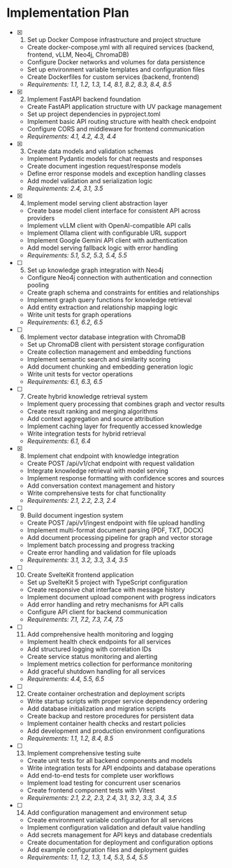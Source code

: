 # Implementation Plan

- [x] 1. Set up Docker Compose infrastructure and project structure
  - Create docker-compose.yml with all required services (backend, frontend, vLLM, Neo4j, ChromaDB)
  - Configure Docker networks and volumes for data persistence
  - Set up environment variable templates and configuration files
  - Create Dockerfiles for custom services (backend, frontend)
  - _Requirements: 1.1, 1.2, 1.3, 1.4, 8.1, 8.2, 8.3, 8.4, 8.5_

- [x] 2. Implement FastAPI backend foundation
  - Create FastAPI application structure with UV package management
  - Set up project dependencies in pyproject.toml
  - Implement basic API routing structure with health check endpoint
  - Configure CORS and middleware for frontend communication
  - _Requirements: 4.1, 4.2, 4.3, 4.4_

- [x] 3. Create data models and validation schemas
  - Implement Pydantic models for chat requests and responses
  - Create document ingestion request/response models
  - Define error response models and exception handling classes
  - Add model validation and serialization logic
  - _Requirements: 2.4, 3.1, 3.5_

- [x] 4. Implement model serving client abstraction layer
  - Create base model client interface for consistent API across providers
  - Implement vLLM client with OpenAI-compatible API calls
  - Implement Ollama client with configurable URL support
  - Implement Google Gemini API client with authentication
  - Add model serving fallback logic with error handling
  - _Requirements: 5.1, 5.2, 5.3, 5.4, 5.5_

- [ ] 5. Set up knowledge graph integration with Neo4j
  - Configure Neo4j connection with authentication and connection pooling
  - Create graph schema and constraints for entities and relationships
  - Implement graph query functions for knowledge retrieval
  - Add entity extraction and relationship mapping logic
  - Write unit tests for graph operations
  - _Requirements: 6.1, 6.2, 6.5_

- [ ] 6. Implement vector database integration with ChromaDB
  - Set up ChromaDB client with persistent storage configuration
  - Create collection management and embedding functions
  - Implement semantic search and similarity scoring
  - Add document chunking and embedding generation logic
  - Write unit tests for vector operations
  - _Requirements: 6.1, 6.3, 6.5_

- [ ] 7. Create hybrid knowledge retrieval system
  - Implement query processing that combines graph and vector results
  - Create result ranking and merging algorithms
  - Add context aggregation and source attribution
  - Implement caching layer for frequently accessed knowledge
  - Write integration tests for hybrid retrieval
  - _Requirements: 6.1, 6.4_

- [x] 8. Implement chat endpoint with knowledge integration
  - Create POST /api/v1/chat endpoint with request validation
  - Integrate knowledge retrieval with model serving
  - Implement response formatting with confidence scores and sources
  - Add conversation context management and history
  - Write comprehensive tests for chat functionality
  - _Requirements: 2.1, 2.2, 2.3, 2.4_

- [ ] 9. Build document ingestion system
  - Create POST /api/v1/ingest endpoint with file upload handling
  - Implement multi-format document parsing (PDF, TXT, DOCX)
  - Add document processing pipeline for graph and vector storage
  - Implement batch processing and progress tracking
  - Create error handling and validation for file uploads
  - _Requirements: 3.1, 3.2, 3.3, 3.4, 3.5_

- [ ] 10. Create SvelteKit frontend application
  - Set up SvelteKit 5 project with TypeScript configuration
  - Create responsive chat interface with message history
  - Implement document upload component with progress indicators
  - Add error handling and retry mechanisms for API calls
  - Configure API client for backend communication
  - _Requirements: 7.1, 7.2, 7.3, 7.4, 7.5_

- [ ] 11. Add comprehensive health monitoring and logging
  - Implement health check endpoints for all services
  - Add structured logging with correlation IDs
  - Create service status monitoring and alerting
  - Implement metrics collection for performance monitoring
  - Add graceful shutdown handling for all services
  - _Requirements: 4.4, 5.5, 6.5_

- [ ] 12. Create container orchestration and deployment scripts
  - Write startup scripts with proper service dependency ordering
  - Add database initialization and migration scripts
  - Create backup and restore procedures for persistent data
  - Implement container health checks and restart policies
  - Add development and production environment configurations
  - _Requirements: 1.1, 1.2, 8.4, 8.5_

- [ ] 13. Implement comprehensive testing suite
  - Create unit tests for all backend components and models
  - Write integration tests for API endpoints and database operations
  - Add end-to-end tests for complete user workflows
  - Implement load testing for concurrent user scenarios
  - Create frontend component tests with Vitest
  - _Requirements: 2.1, 2.2, 2.3, 2.4, 3.1, 3.2, 3.3, 3.4, 3.5_

- [ ] 14. Add configuration management and environment setup
  - Create environment variable configuration for all services
  - Implement configuration validation and default value handling
  - Add secrets management for API keys and database credentials
  - Create documentation for deployment and configuration options
  - Add example configuration files and deployment guides
  - _Requirements: 1.1, 1.2, 1.3, 1.4, 5.3, 5.4, 5.5_